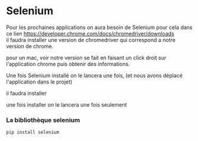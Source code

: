 # Selenium

Pour les prochaines applications on aura besoin de Selenium
pour cela dans ce lien https://developer.chrome.com/docs/chromedriver/downloads  
il faudra installer une version de chromedriver qui correspond a notre version de chrome.

pour un mac, voir notre version se fait en faisant un click droit sur l'application chrome
puis obtenir des informations. 

Une fois Selenium installé on le lancera une fois, (et nous avons déplacé l'application dans le projet)

il faudra installer 

une fois installer on le lancera une fois seulement

### La bibliothèque selenium
```shell
pip install selenium
```
